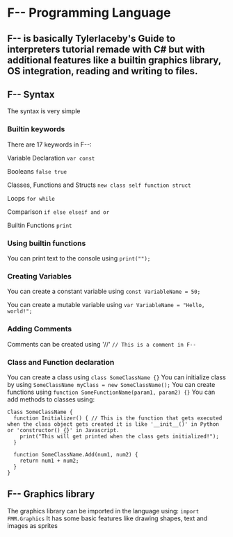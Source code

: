 # F-- Programming Language
## F-- is basically Tylerlaceby's Guide to interpreters tutorial remade with C# but with additional features like a builtin graphics library, OS integration, reading and writing to files.

## F-- Syntax
The syntax is very simple

### Builtin keywords
There are 17 keywords in F--:

Variable Declaration
```var const```

Booleans
```false true```

Classes, Functions and Structs
```new class self function struct```

Loops
```for while```

Comparison
```if else elseif and or```

Builtin Functions
```print```

### Using builtin functions
You can print text to the console using ```print("");```

### Creating Variables
You can create a constant variable using ```const VariableName = 50;```

You can create a mutable variable using ```var VariableName = "Hello, world!";```

### Adding Comments
Comments can be created using '//' ```// This is a comment in F--```

### Class and Function declaration
You can create a class using ```class SomeClassName {}```
You can initialize class by using ```SomeClassName myClass = new SomeClassName();```
You can create functions using  ```function SomeFunctionName(param1, param2) {}```
You can add methods to classes using:
```
Class SomeClassName {
  function Initializer() { // This is the function that gets executed when the class object gets created it is like '__init__()' in Python or 'constructor() {}' in Javascript.
    print("This will get printed when the class gets initialized!");
  }

  function SomeClassName.Add(num1, num2) {
    return num1 + num2;
  }
}
```

## F-- Graphics library
The graphics library can be imported in the language using: ```import FMM.Graphics```
It has some basic features like drawing shapes, text and images as sprites
